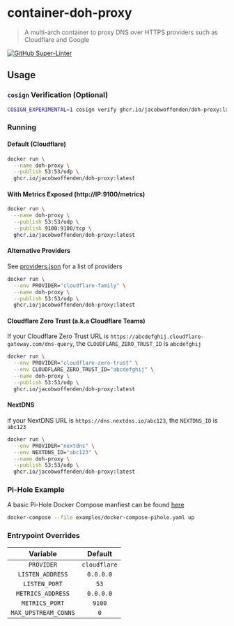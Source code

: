 # container-doh-proxy

> A multi-arch container to proxy DNS over HTTPS providers such as Cloudflare and Google

[![GitHub Super-Linter](https://github.com/jacobwoffenden/container-doh-proxy/actions/workflows/linter.yaml/badge.svg)](https://github.com/marketplace/actions/super-linter)

## Usage

### `cosign` Verification (Optional)

```bash
COSIGN_EXPERIMENTAL=1 cosign verify ghcr.io/jacobwoffenden/doh-proxy:latest | jq
```

### Running

#### Default (Cloudflare)

```bash
docker run \
  --name doh-proxy \
  --publish 53:53/udp \
  ghcr.io/jacobwoffenden/doh-proxy:latest
```
<!-- markdownlint-disable-next-line MD034 -->
#### With Metrics Exposed (http://IP:9100/metrics)

```bash
docker run \
  --name doh-proxy \
  --publish 53:53/udp \
  --publish 9100:9100/tcp \
  ghcr.io/jacobwoffenden/doh-proxy:latest
```

#### Alternative Providers

See [providers.json](src/etc/doh-proxy/providers.json) for a list of providers

```bash
docker run \
  --env PROVIDER="cloudflare-family" \
  --name doh-proxy \
  --publish 53:53/udp \
  ghcr.io/jacobwoffenden/doh-proxy:latest
```

#### Cloudflare Zero Trust (a.k.a Cloudflare Teams)

If your Cloudflare Zero Trust URL is `https://abcdefghij.cloudflare-gateway.com/dns-query`, the `CLOUDFLARE_ZERO_TRUST_ID` is `abcdefghij`

```bash
docker run \
  --env PROVIDER="cloudflare-zero-trust" \
  --env CLOUDFLARE_ZERO_TRUST_ID="abcdefghij" \
  --name doh-proxy \
  --publish 53:53/udp \
  ghcr.io/jacobwoffenden/doh-proxy:latest
```

#### NextDNS

if your NextDNS URL is `https://dns.nextdns.io/abc123`, the `NEXTDNS_ID` is `abc123`

```bash
docker run \
  --env PROVIDER="nextdns" \
  --env NEXTDNS_ID="abc123" \
  --name doh-proxy \
  --publish 53:53/udp \
  ghcr.io/jacobwoffenden/doh-proxy:latest
```

### Pi-Hole Example

A basic Pi-Hole Docker Compose manfiest can be found [here](examples/docker-compose-pihole.yaml)

```bash
docker-compose --file examples/docker-compose-pihole.yaml up
```

### Entrypoint Overrides

|Variable|Default|
|:----------------:|:---------:|
|`PROVIDER`|`cloudflare`|
|`LISTEN_ADDRESS`|`0.0.0.0`|
|`LISTEN_PORT`|`53`|
|`METRICS_ADDRESS`|`0.0.0.0`|
|`METRICS_PORT`|`9100`|
|`MAX_UPSTREAM_CONNS`|`0`|
